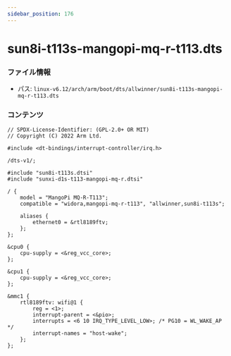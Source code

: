 ```yaml
---
sidebar_position: 176
---
```

# sun8i-t113s-mangopi-mq-r-t113.dts

### ファイル情報

- パス: `linux-v6.12/arch/arm/boot/dts/allwinner/sun8i-t113s-mangopi-mq-r-t113.dts`

### コンテンツ

```dts
// SPDX-License-Identifier: (GPL-2.0+ OR MIT)
// Copyright (C) 2022 Arm Ltd.

#include <dt-bindings/interrupt-controller/irq.h>

/dts-v1/;

#include "sun8i-t113s.dtsi"
#include "sunxi-d1s-t113-mangopi-mq-r.dtsi"

/ {
	model = "MangoPi MQ-R-T113";
	compatible = "widora,mangopi-mq-r-t113", "allwinner,sun8i-t113s";

	aliases {
		ethernet0 = &rtl8189ftv;
	};
};

&cpu0 {
	cpu-supply = <&reg_vcc_core>;
};

&cpu1 {
	cpu-supply = <&reg_vcc_core>;
};

&mmc1 {
	rtl8189ftv: wifi@1 {
		reg = <1>;
		interrupt-parent = <&pio>;
		interrupts = <6 10 IRQ_TYPE_LEVEL_LOW>; /* PG10 = WL_WAKE_AP */
		interrupt-names = "host-wake";
	};
};

```
